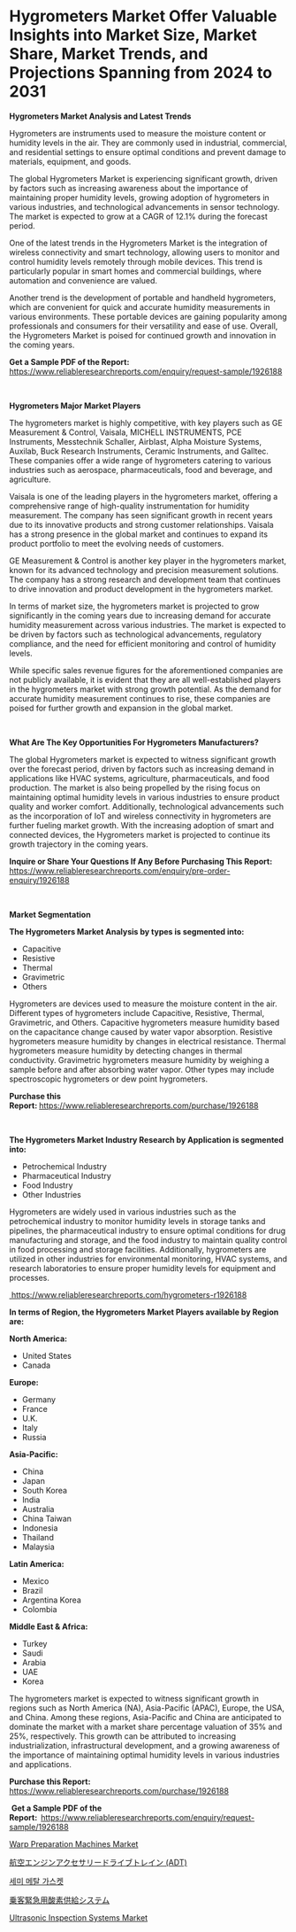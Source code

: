 <p><h1>Hygrometers Market Offer Valuable Insights into Market Size, Market Share, Market Trends, and Projections Spanning from 2024 to 2031</h1></p><p><strong>Hygrometers Market Analysis and Latest Trends</strong></p>
<p><p>Hygrometers are instruments used to measure the moisture content or humidity levels in the air. They are commonly used in industrial, commercial, and residential settings to ensure optimal conditions and prevent damage to materials, equipment, and goods.</p><p>The global Hygrometers Market is experiencing significant growth, driven by factors such as increasing awareness about the importance of maintaining proper humidity levels, growing adoption of hygrometers in various industries, and technological advancements in sensor technology. The market is expected to grow at a CAGR of 12.1% during the forecast period.</p><p>One of the latest trends in the Hygrometers Market is the integration of wireless connectivity and smart technology, allowing users to monitor and control humidity levels remotely through mobile devices. This trend is particularly popular in smart homes and commercial buildings, where automation and convenience are valued.</p><p>Another trend is the development of portable and handheld hygrometers, which are convenient for quick and accurate humidity measurements in various environments. These portable devices are gaining popularity among professionals and consumers for their versatility and ease of use. Overall, the Hygrometers Market is poised for continued growth and innovation in the coming years.</p></p>
<p><strong>Get a Sample PDF of the Report:&nbsp;</strong> <a href="https://www.reliableresearchreports.com/enquiry/request-sample/1926188">https://www.reliableresearchreports.com/enquiry/request-sample/1926188</a></p>
<p>&nbsp;</p>
<p><strong>Hygrometers Major Market Players</strong></p>
<p><p>The hygrometers market is highly competitive, with key players such as GE Measurement & Control, Vaisala, MICHELL INSTRUMENTS, PCE Instruments, Messtechnik Schaller, Airblast, Alpha Moisture Systems, Auxilab, Buck Research Instruments, Ceramic Instruments, and Galltec. These companies offer a wide range of hygrometers catering to various industries such as aerospace, pharmaceuticals, food and beverage, and agriculture.</p><p>Vaisala is one of the leading players in the hygrometers market, offering a comprehensive range of high-quality instrumentation for humidity measurement. The company has seen significant growth in recent years due to its innovative products and strong customer relationships. Vaisala has a strong presence in the global market and continues to expand its product portfolio to meet the evolving needs of customers.</p><p>GE Measurement & Control is another key player in the hygrometers market, known for its advanced technology and precision measurement solutions. The company has a strong research and development team that continues to drive innovation and product development in the hygrometers market.</p><p>In terms of market size, the hygrometers market is projected to grow significantly in the coming years due to increasing demand for accurate humidity measurement across various industries. The market is expected to be driven by factors such as technological advancements, regulatory compliance, and the need for efficient monitoring and control of humidity levels.</p><p>While specific sales revenue figures for the aforementioned companies are not publicly available, it is evident that they are all well-established players in the hygrometers market with strong growth potential. As the demand for accurate humidity measurement continues to rise, these companies are poised for further growth and expansion in the global market.</p></p>
<p>&nbsp;</p>
<p><strong>What Are The Key Opportunities For Hygrometers Manufacturers?</strong></p>
<p><p>The global Hygrometers market is expected to witness significant growth over the forecast period, driven by factors such as increasing demand in applications like HVAC systems, agriculture, pharmaceuticals, and food production. The market is also being propelled by the rising focus on maintaining optimal humidity levels in various industries to ensure product quality and worker comfort. Additionally, technological advancements such as the incorporation of IoT and wireless connectivity in hygrometers are further fueling market growth. With the increasing adoption of smart and connected devices, the Hygrometers market is projected to continue its growth trajectory in the coming years.</p></p>
<p><strong>Inquire or Share Your Questions If Any Before Purchasing This Report:</strong> <a href="https://www.reliableresearchreports.com/enquiry/pre-order-enquiry/1926188">https://www.reliableresearchreports.com/enquiry/pre-order-enquiry/1926188</a></p>
<p>&nbsp;</p>
<p><strong>Market Segmentation</strong></p>
<p><strong>The Hygrometers Market Analysis by types is segmented into:</strong></p>
<p><ul><li>Capacitive</li><li>Resistive</li><li>Thermal</li><li>Gravimetric</li><li>Others</li></ul></p>
<p><p>Hygrometers are devices used to measure the moisture content in the air. Different types of hygrometers include Capacitive, Resistive, Thermal, Gravimetric, and Others. Capacitive hygrometers measure humidity based on the capacitance change caused by water vapor absorption. Resistive hygrometers measure humidity by changes in electrical resistance. Thermal hygrometers measure humidity by detecting changes in thermal conductivity. Gravimetric hygrometers measure humidity by weighing a sample before and after absorbing water vapor. Other types may include spectroscopic hygrometers or dew point hygrometers.</p></p>
<p><strong>Purchase this Report:&nbsp;</strong><a href="https://www.reliableresearchreports.com/purchase/1926188">https://www.reliableresearchreports.com/purchase/1926188</a></p>
<p>&nbsp;</p>
<p><strong>The Hygrometers Market Industry Research by Application is segmented into:</strong></p>
<p><ul><li>Petrochemical Industry</li><li>Pharmaceutical Industry</li><li>Food Industry</li><li>Other Industries</li></ul></p>
<p><p>Hygrometers are widely used in various industries such as the petrochemical industry to monitor humidity levels in storage tanks and pipelines, the pharmaceutical industry to ensure optimal conditions for drug manufacturing and storage, and the food industry to maintain quality control in food processing and storage facilities. Additionally, hygrometers are utilized in other industries for environmental monitoring, HVAC systems, and research laboratories to ensure proper humidity levels for equipment and processes.</p></p>
<p><a href="https://www.reliableresearchreports.com/hygrometers-r1926188">&nbsp;https://www.reliableresearchreports.com/hygrometers-r1926188</a></p>
<p><strong>In terms of Region, the Hygrometers Market Players available by Region are:</strong></p>
<p>
    <p> <strong> North America: </strong>
        <ul>
            <li>United States</li>
            <li>Canada</li>
        </ul>
        </p> 
    <p> <strong> Europe: </strong>
        <ul>
            <li>Germany</li>
            <li>France</li>
            <li>U.K.</li>
            <li>Italy</li>
            <li>Russia</li>
        </ul>
        </p> 
    <p> <strong> Asia-Pacific: </strong>
        <ul>
            <li>China</li>
            <li>Japan</li>
            <li>South Korea</li>
            <li>India</li>
            <li>Australia</li>
            <li>China Taiwan</li>
            <li>Indonesia</li>
            <li>Thailand</li>
            <li>Malaysia</li>
        </ul>
        </p> 
    <p> <strong> Latin America: </strong>
        <ul>
            <li>Mexico</li>
            <li>Brazil</li>
            <li>Argentina Korea</li>
            <li>Colombia</li>
        </ul>
        </p> 
    <p> <strong> Middle East & Africa: </strong>
        <ul>
            <li>Turkey</li>
            <li>Saudi</li>
            <li>Arabia</li>
            <li>UAE</li>
            <li>Korea</li>
        </ul>
    </p>
    </p>
<p><p>The hygrometers market is expected to witness significant growth in regions such as North America (NA), Asia-Pacific (APAC), Europe, the USA, and China. Among these regions, Asia-Pacific and China are anticipated to dominate the market with a market share percentage valuation of 35% and 25%, respectively. This growth can be attributed to increasing industrialization, infrastructural development, and a growing awareness of the importance of maintaining optimal humidity levels in various industries and applications.</p></p>
<p><strong>Purchase this Report: </strong><a href="https://www.reliableresearchreports.com/purchase/1926188">https://www.reliableresearchreports.com/purchase/1926188</a></p>
<p>&nbsp;<strong>Get a Sample PDF of the Report:&nbsp;&nbsp;</strong><a href="https://www.reliableresearchreports.com/enquiry/request-sample/1926188">https://www.reliableresearchreports.com/enquiry/request-sample/1926188</a></p>
<p><strong></strong></p>
<p><p><a href="https://github.com/angeliabkratze/Market-Research-Report-List-1/blob/main/warp-preparation-machines-market.md">Warp Preparation Machines Market</a></p><p><a href="https://github.com/Alenaieme/Market-Research-Report-List-1/blob/main/1705510116012.md">航空エンジンアクセサリードライブトレイン (ADT)</a></p><p><a href="https://github.com/bunxhcci35271755/Market-Research-Report-List-2/blob/main/4872597108383.md">세미 메탈 가스켓</a></p><p><a href="https://github.com/AhmadMann1950/Market-Research-Report-List-1/blob/main/9007882116013.md">乗客緊急用酸素供給システム</a></p><p><a href="https://github.com/Angelnienowdseej3e45z3p8c/Market-Research-Report-List-2/blob/main/ultrasonic-inspection-systems-market.md">Ultrasonic Inspection Systems Market</a></p></p>